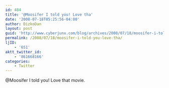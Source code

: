 ```yaml
---
id: 484
title: '@Moosifer I told you! Love tha'
date: '2008-07-18T05:25:56-04:00'
author: DizkoDan
layout: post
guid: 'http://www.cyberjunx.com/blog/archives/2008/07/18/moosifer-i-told-you-love-tha/'
permalink: /2008/07/18/moosifer-i-told-you-love-tha/
ljID:
    - '651'
aktt_twitter_id:
    - '861668166'
categories:
    - Twitter
---
```


@Moosifer I told you! Love that movie.